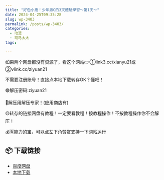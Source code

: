 ```yaml
---
title: "好色小鬼！少年男C的3天體驗學習～第1天～"
date: 2024-04-25T09:35:28
slug: wp-3403
permalink: /posts/wp-3403/
categories:
  - 动漫
  - 司马太太
tags:

---
```


如果两个网盘都没有资源了，看这个网站👉①link3.cc/xianyu21或②vlink.cc/ziyuan21

不需要注册账号！直接点本地下载转存OK？懂吧！

🟢解压密码:ziyuan21

🔵解压用解压专家！(应用商店有)

🟡转存的链接网盘有教程！一定要看教程！按教程操作！不按教程操作你不会解压！

💰🈶能力的宝，可以点左下角赞赏支持一下网站运行

## 📦 下载链接
- [百度网盘](https://blziyuan21.com/pay-download/3403?key=263c00e561&down_id=0)
- [本地下载](https://blziyuan21.com/pay-download/3403?key=263c00e561&down_id=1)

